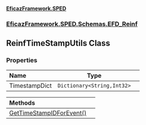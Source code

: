 #### [EficazFramework.SPED](EficazFrameworkSPED.md 'EficazFramework SPED')
### [EficazFramework.SPED.Schemas.EFD_Reinf](EficazFramework.SPED.Schemas.EFD_Reinf.md 'EficazFramework.SPED.Schemas.EFD_Reinf')

## ReinfTimeStampUtils Class
### Properties

| Name | Type | |
| :--- | :---: | :--- |
| TimestampDict | `Dictionary<String,Int32>` |  |

| Methods | |
| :--- | :--- |
| [GetTimeStampIDForEvent()](EficazFramework.SPED.Schemas.EFD_Reinf/ReinfTimeStampUtils/GetTimeStampIDForEvent().md 'EficazFramework.SPED.Schemas.EFD_Reinf.ReinfTimeStampUtils.GetTimeStampIDForEvent()') | |
